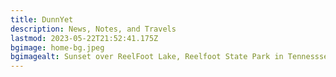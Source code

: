 ```yaml
---
title: DunnYet
description: News, Notes, and Travels
lastmod: 2023-05-22T21:52:41.175Z
bgimage: home-bg.jpeg
bgimagealt: Sunset over ReelFoot Lake, Reelfoot State Park in Tennesssee
---
```

